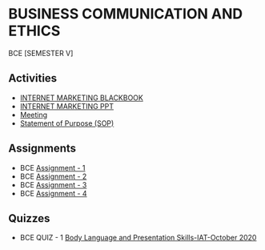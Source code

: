 # BUSINESS COMMUNICATION AND ETHICS
 BCE [SEMESTER V]


## Activities

  - [INTERNET MARKETING BLACKBOOK](https://github.com/Amey-Thakur/BUSINESS-COMMUNICATION-AND-ETHICS/blob/main/Activities/B-31%2C34%2C50%2C58%2C59_BCE_IM_BLACKBOOK.pdf)
  - [INTERNET MARKETING PPT](https://github.com/Amey-Thakur/BUSINESS-COMMUNICATION-AND-ETHICS/blob/main/Activities/B-31%2C34%2C50%2C58%2C59_BCE_IM_PPT.pdf)
  - [Meeting](https://github.com/Amey-Thakur/BUSINESS-COMMUNICATION-AND-ETHICS/blob/main/Activities/B-31%2C34%2C50%2C58%2C59_BCE_MOCK_MEETING.pdf)
  - [Statement of Purpose (SOP)](https://github.com/Amey-Thakur/BUSINESS-COMMUNICATION-AND-ETHICS/blob/main/Activities/Amey_B-50_SOP.pdf)


## Assignments

  - BCE [Assignment - 1](https://github.com/Amey-Thakur/BUSINESS-COMMUNICATION-AND-ETHICS/blob/main/Assignments/Amey_B-50_BCE_Assignment-1.pdf)
  - BCE [Assignment - 2](https://github.com/Amey-Thakur/BUSINESS-COMMUNICATION-AND-ETHICS/blob/main/Assignments/Amey_B-50_BCE_Assignment-2.pdf)
  - BCE [Assignment - 3](https://github.com/Amey-Thakur/BUSINESS-COMMUNICATION-AND-ETHICS/blob/main/Assignments/Amey_B-50_BCE_Assignment-3.pdf)
  - BCE [Assignment - 4](https://github.com/Amey-Thakur/BUSINESS-COMMUNICATION-AND-ETHICS/blob/main/Assignments/Amey_B-50_BCE_Assignment-4.pdf)


## Quizzes

  - BCE QUIZ - 1 [Body Language and Presentation Skills-IAT-October 2020](https://github.com/Amey-Thakur/BUSINESS-COMMUNICATION-AND-ETHICS/blob/main/Quizzes/BCE-QUIZ-1-Body%20Language%20and%20Presentation%20Skills-IAT-October%202020.pdf)

